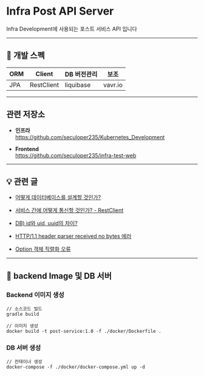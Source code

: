 # Infra Post API Server

Infra Development에 사용되는 포스트 서비스 API 입니다

---
## 📝 개발 스펙
| ORM  | Client     | DB 버전관리   | 보조      |
|------|------------|-----------|---------|
| JPA  | RestClient | liquibase | vavr.io |

---
## 관련 저장소
* **인프라**\
https://github.com/seculoper235/Kubernetes_Development


* **Frontend**\
https://github.com/seculoper235/infra-test-web

---
## 💡 관련 글
* [어떻게 데이터베이스를 설계할 것인가?]()


* [서비스 간에 어떻게 통신할 것인가? - RestClient]()


* [DB) id와 uid, uuid의 차이?]()


* [HTTP/1.1 header parser received no bytes 에러]()


* [Option 객체 직렬화 오류]()

---
## 📝 backend Image 및 DB 서버
### Backend 이미지 생성
```shell
// 소스코드 빌드
gradle build

// 이미지 생성
docker build -t post-service:1.0 -f ./docker/Dockerfile .
```

### DB 서버 생성
```shell
// 컨테이너 생성
docker-compose -f ./docker/docker-compose.yml up -d
```
